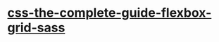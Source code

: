 # [css-the-complete-guide-flexbox-grid-sass](https://www.udemy.com/css-the-complete-guide-incl-flexbox-grid-sass/)
